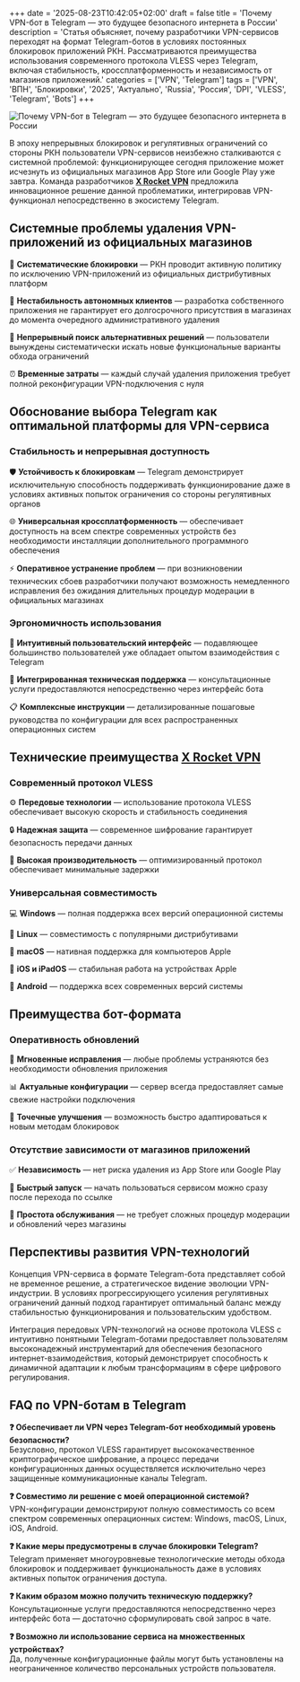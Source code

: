 +++
date = '2025-08-23T10:42:05+02:00'
draft = false
title = 'Почему VPN-бот в Telegram — это будущее безопасного интернета в России'
description = 'Статья объясняет, почему разработчики VPN-сервисов переходят на формат Telegram-ботов в условиях постоянных блокировок приложений РКН. Рассматриваются преимущества использования современного протокола VLESS через Telegram, включая стабильность, кроссплатформенность и независимость от магазинов приложений.'
categories = ['VPN', 'Telegram']
tags = ['VPN', 'ВПН', 'Блокировки', '2025', 'Актуально', 'Russia', 'Россия', 'DPI', 'VLESS', 'Telegram', 'Bots']
+++

![Почему VPN-бот в Telegram — это будущее безопасного интернета в России](https://imagestoring.fra1.cdn.digitaloceanspaces.com/2E60135B-4AB9-4EDF-95D1-81D638738C03.png)

В эпоху непрерывных блокировок и регулятивных ограничений со стороны РКН пользователи VPN-сервисов неизбежно сталкиваются с системной проблемой: функционирующее сегодня приложение может исчезнуть из официальных магазинов App Store или Google Play уже завтра. Команда разработчиков **[X Rocket VPN](https://t.me/X_Rocket_VPN_bot?start=ref-b-9)** предложила инновационное решение данной проблематики, интегрировав VPN-функционал непосредственно в экосистему Telegram.

## Системные проблемы удаления VPN-приложений из официальных магазинов

🚫 **Систематические блокировки** — РКН проводит активную политику по исключению VPN-приложений из официальных дистрибутивных платформ

📱 **Нестабильность автономных клиентов** — разработка собственного приложения не гарантирует его долгосрочного присутствия в магазинах до момента очередного административного удаления

🔄 **Непрерывный поиск альтернативных решений** — пользователи вынуждены систематически искать новые функциональные варианты обхода ограничений

⏰ **Временные затраты** — каждый случай удаления приложения требует полной реконфигурации VPN-подключения с нуля

## Обоснование выбора Telegram как оптимальной платформы для VPN-сервиса

### Стабильность и непрерывная доступность

🛡️ **Устойчивость к блокировкам** — Telegram демонстрирует исключительную способность поддерживать функционирование даже в условиях активных попыток ограничения со стороны регулятивных органов

🌐 **Универсальная кроссплатформенность** — обеспечивает доступность на всем спектре современных устройств без необходимости инсталляции дополнительного программного обеспечения

⚡ **Оперативное устранение проблем** — при возникновении технических сбоев разработчики получают возможность немедленного исправления без ожидания длительных процедур модерации в официальных магазинах

### Эргономичность использования

💬 **Интуитивный пользовательский интерфейс** — подавляющее большинство пользователей уже обладает опытом взаимодействия с Telegram

🔧 **Интегрированная техническая поддержка** — консультационные услуги предоставляются непосредственно через интерфейс бота

📋 **Комплексные инструкции** — детализированные пошаговые руководства по конфигурации для всех распространенных операционных систем

## Технические преимущества **[X Rocket VPN](https://t.me/X_Rocket_VPN_bot?start=ref-b-9)**

### Современный протокол VLESS

⚙️ **Передовые технологии** — использование протокола VLESS обеспечивает высокую скорость и стабильность соединения

🔒 **Надежная защита** — современное шифрование гарантирует безопасность передачи данных

🚀 **Высокая производительность** — оптимизированный протокол обеспечивает минимальные задержки

### Универсальная совместимость

💻 **Windows** — полная поддержка всех версий операционной системы

🐧 **Linux** — совместимость с популярными дистрибутивами

🍎 **macOS** — нативная поддержка для компьютеров Apple

📱 **iOS и iPadOS** — стабильная работа на устройствах Apple

🤖 **Android** — поддержка всех современных версий системы

## Преимущества бот-формата

### Оперативность обновлений

🔄 **Мгновенные исправления** — любые проблемы устраняются без необходимости обновления приложения

📊 **Актуальные конфигурации** — сервер всегда предоставляет самые свежие настройки подключения

🎯 **Точечные улучшения** — возможность быстро адаптироваться к новым методам блокировок

### Отсутствие зависимости от магазинов приложений

✅ **Независимость** — нет риска удаления из App Store или Google Play

🚀 **Быстрый запуск** — начать пользоваться сервисом можно сразу после перехода по ссылке

🔧 **Простота обслуживания** — не требует сложных процедур модерации и обновлений через магазины

## Перспективы развития VPN-технологий

Концепция VPN-сервиса в формате Telegram-бота представляет собой не временное решение, а стратегическое видение эволюции VPN-индустрии. В условиях прогрессирующего усиления регулятивных ограничений данный подход гарантирует оптимальный баланс между стабильностью функционирования и пользовательским удобством.

Интеграция передовых VPN-технологий на основе протокола VLESS с интуитивно понятными Telegram-ботами предоставляет пользователям высоконадежный инструментарий для обеспечения безопасного интернет-взаимодействия, который демонстрирует способность к динамичной адаптации к любым трансформациям в сфере цифрового регулирования.

## FAQ по VPN-ботам в Telegram

**❓ Обеспечивает ли VPN через Telegram-бот необходимый уровень безопасности?**  
Безусловно, протокол VLESS гарантирует высококачественное криптографическое шифрование, а процесс передачи конфигурационных данных осуществляется исключительно через защищенные коммуникационные каналы Telegram.

**❓ Совместимо ли решение с моей операционной системой?**  
VPN-конфигурации демонстрируют полную совместимость со всем спектром современных операционных систем: Windows, macOS, Linux, iOS, Android.

**❓ Какие меры предусмотрены в случае блокировки Telegram?**  
Telegram применяет многоуровневые технологические методы обхода блокировок и поддерживает функциональность даже в условиях активных попыток ограничения доступа.

**❓ Каким образом можно получить техническую поддержку?**  
Консультационные услуги предоставляются непосредственно через интерфейс бота — достаточно сформулировать свой запрос в чате.

**❓ Возможно ли использование сервиса на множественных устройствах?**  
Да, полученные конфигурационные файлы могут быть установлены на неограниченное количество персональных устройств пользователя.